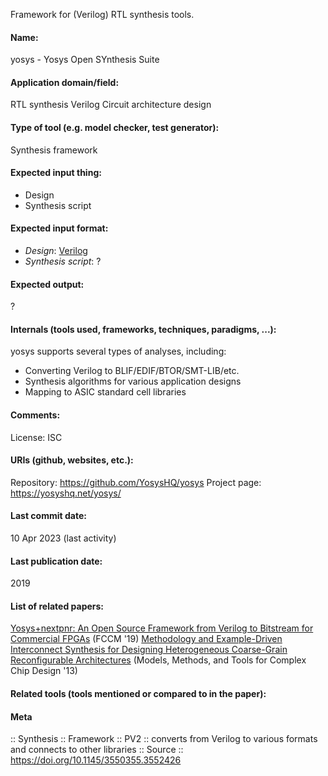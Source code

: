 Framework for (Verilog) RTL synthesis tools.

#### Name:
yosys - Yosys Open SYnthesis Suite

#### Application domain/field:
RTL synthesis
Verilog
Circuit architecture design

#### Type of tool (e.g. model checker, test generator):
Synthesis framework

#### Expected input thing:
- Design
- Synthesis script

#### Expected input format:
- *Design*: [Verilog](../Formats/Verilog.md)
- *Synthesis script*:  ?

#### Expected output:
?

#### Internals (tools used, frameworks, techniques, paradigms, ...):
yosys supports several types of analyses, including:
- Converting Verilog to BLIF/EDIF/BTOR/SMT-LIB/etc.
- Synthesis algorithms for various application designs
- Mapping to ASIC standard cell libraries

#### Comments:
License: ISC

#### URIs (github, websites, etc.):
Repository: https://github.com/YosysHQ/yosys
Project page: https://yosyshq.net/yosys/

#### Last commit date:
10 Apr 2023 (last activity)

#### Last publication date:
2019

#### List of related papers:
[Yosys+nextpnr: An Open Source Framework from Verilog to Bitstream for Commercial FPGAs](https://doi.org/10.1109/FCCM.2019.00010) (FCCM '19)
[Methodology and Example-Driven Interconnect Synthesis for Designing Heterogeneous Coarse-Grain Reconfigurable Architectures](https://doi.org/10.1007/978-3-319-01418-0_12) (Models, Methods, and Tools for Complex Chip Design '13)

#### Related tools (tools mentioned or compared to in the paper):

#### Meta
:: Synthesis
:: Framework
:: PV2 :: converts from Verilog to various formats and connects to other libraries
:: Source :: https://doi.org/10.1145/3550355.3552426
